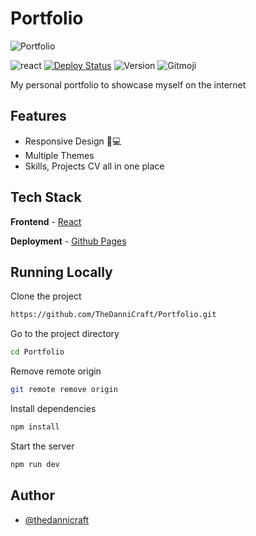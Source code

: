 # Portfolio

![Portfolio](https://cdn.thedannicraft.de/Portfolio.png)

![react](https://img.shields.io/badge/Built%20with-React-blue?style=for-the-badge)
[![Deploy Status](https://img.shields.io/github/actions/workflow/status/TheDanniCraft/Portfolio/nextjs.yml?style=for-the-badge)](https://github.com/TheDanniCraft/Portfolio)
![Version](https://img.shields.io/github/package-json/v/TheDanniCraft/Portfolio?style=for-the-badge)
![Gitmoji](https://img.shields.io/badge/gitmoji-%20😜%20😍-FFDD67.svg?style=for-the-badge)

My personal portfolio to showcase myself on the internet

## Features

- Responsive Design 📱💻
- Multiple Themes
- Skills, Projects CV all in one place

<!---
## Lighthouse Score

[![Lighthouse Score](https://raw.githubusercontent.com/TheDanniCraft/Portfolio/master/lighthouse_results/desktop/pagespeed.svg)](https://htmlpreview.github.io/?https://raw.githubusercontent.com/TheDanniCraft/Portfolio/master/lighthouse_results/desktop/thedannicraft_de.html)
-->

## Tech Stack

**Frontend** - [React](https://reactjs.org/)

**Deployment** - [Github Pages](https://pages.github.com/)

## Running Locally

Clone the project

```bash
https://github.com/TheDanniCraft/Portfolio.git
```

Go to the project directory

```bash
cd Portfolio
```

Remove remote origin

```bash
git remote remove origin
```

Install dependencies

```bash
npm install
```

Start the server

```bash
npm run dev
```

## Author

- [@thedannicraft](https://´github.com/thedannicraft)
